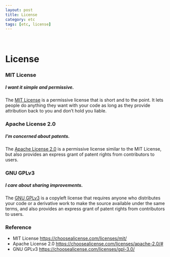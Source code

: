 ```yaml
---
layout: post
title: License
category: etc
tags: [etc, license]
---
```


&nbsp;

# License

### MIT License

##### I want it simple and permissive.

The [MIT License](https://choosealicense.com/licenses/mit) is a permissive license that is short and to the point. It lets people do anything they want with your code as long as they provide attribution back to you and don’t hold you liable.

### Apache License 2.0

##### I’m concerned about patents.

The [Apache License 2.0](https://choosealicense.com/licenses/apache-2.0/) is a permissive license similar to the MIT License, but also provides an express grant of patent rights from contributors to users.

### GNU GPLv3

##### I care about sharing improvements.

The [GNU GPLv3](https://choosealicense.com/licenses/gpl-3.0/) is a copyleft license that requires anyone who distributes your code or a derivative work to make the source available under the same terms, and also provides an express grant of patent rights from contributors to users.

### Reference

- MIT License
  https://choosealicense.com/licenses/mit/
- Apache License 2.0
  https://choosealicense.com/licenses/apache-2.0/#
- GNU GPLv3
  https://choosealicense.com/licenses/gpl-3.0/

